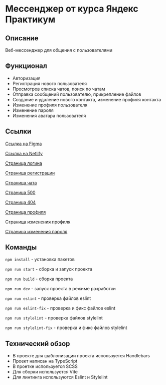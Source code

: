 # Мессенджер от курса Яндекс Практикум

## Описание

Веб-мессенджер для общения с пользователями

## Функционал

- Авторизация
- Регистрация нового пользователя
- Просмотров списка чатов, поиск по чатам
- Отправка сообщений пользователю, прикрепление файлов
- Создание и удаление нового контакта, изменение профиля контакта
- Изменение профиля пользователя
- Изменение пароля
- Изменения аватара пользователя

## Ссылки

[Ссылка на Figma](https://www.figma.com/file/fUNw7e4zcxltjCzp7ARPkW/Chat-Project-Middle-Frontend-Yandex-Practicum-Course?type=design&node-id=0%3A1&mode=design&t=v1jEPbio3BnNTySr-1)

[Ссылка на Netlify](https://app.netlify.com/sites/rishinnmessanger/overview)

[Страница логина](https://rishinnmessanger.netlify.app/login)

[Страница регистрации](https://rishinnmessanger.netlify.app/register)

[Страница чата](https://rishinnmessanger.netlify.app/chats)

[Страница 500](https://rishinnmessanger.netlify.app/500)

[Страница 404](https://rishinnmessanger.netlify.app/404)

[Страница профиля](https://rishinnmessanger.netlify.app/profile)

[Страница изменения профиля](https://rishinnmessanger.netlify.app/edit-profile)

[Страница изменения пароля](https://rishinnmessanger.netlify.app/change-password)



## Команды

`npm install` - установка пакетов

`npm run start` - сборка и запуск проекта

`npm run build` - сборка проекта

`npm run dev` - запуск проекта в режиме разработки

`npm run eslint` - проверка файлов eslint

`npm run eslint-fix` - проверка и фикс файлов eslint

`npm run stylelint` - проверка файлов stylelint

`npm run stylelint-fix` - проверка и фикс файлов stylelint

## Технический обзор

- В проекте для шаблонизации проекта используется Handlebars
- Проект написан на TypeScript
- В проетке используется SCSS
- Для сборки используется Vite
- Для линтинга используются Eslint и Stylelint

